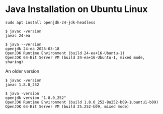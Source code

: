# Java Installation on Ubuntu Linux


```
sudo apt install openjdk-24-jdk-headless
```


```
$ javac -version
javac 24-ea

$ java --version
openjdk 24-ea 2025-03-18
OpenJDK Runtime Environment (build 24-ea+16-Ubuntu-1)
OpenJDK 64-Bit Server VM (build 24-ea+16-Ubuntu-1, mixed mode, sharing)
```


An older version

```
$ javac -version
javac 1.8.0_252

$ java -version
openjdk version "1.8.0_252"
OpenJDK Runtime Environment (build 1.8.0_252-8u252-b09-1ubuntu1-b09)
OpenJDK 64-Bit Server VM (build 25.252-b09, mixed mode)
```



